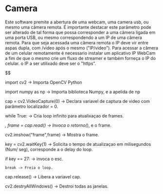 # Camera
Este software premite a abertura de uma webcam, uma camera usb, ou mesmo uma câmera remota. É importante destacar este parâmetro pode ser alterado de tal forma que possa corresponder a uma câmera ligada em uma porta USB, ou mesmo correspondendo a um IP de uma câmera remota. Para que seja acessada uma câmera remota o IP deve vir entre aspas dupla, com /video após o mesmo ("IP/video"). Para acessar a câmera de um celular remotamente é necessario instalar um aplicativo IP WebCam a fim de que o mesmo crie um fluxo de streamer e também forneça o IP do celular. o IP a ser utilixado deve ser o "https".

$$$$$$$$$$$$$$$$$$$$$$$$$$$$$$$$$$$$$$$$$$$$$$$$$$$$$$$$$$$$$$$$$$$$$$$$$$$$$$

import cv2 -> Importa OpenCV Python

import numpy as np -> Importa biblioteca Numpy, e a apelida de np

cap = cv2.VideoCapture(0) -> Declara variavel de captura de video com parâmetro localizador = 0. 

while True: -> Cria loop infinito para atualixaçao de frames.

   _, frame = cap.read() -> Invoca o retorno(_), e o frame.

   cv2.imshow("frame",frame) -> Mostra o frame.

   key = cv2.waitKey(1) -> Solicita o tempo de atualizaçao em milisegundos (Num/ seg), corresponde a o delay do loop.

   if key == 27: -> invoca o esc.

    break -> Freia o loop.

cap.release() -> Libera a variavel cap.

cv2.destryAllWindows() -> Destroi todas as janelas.